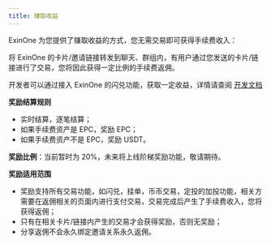 ```yaml
---
title: 赚取收益
---
```


ExinOne 为您提供了赚取收益的方式，您无需交易即可获得手续费收入：

将 ExinOne 的卡片/邀请链接转发到聊天、群组内，有用户通过您发送的卡片/链接进行了交易，您将因此获得一定比例的手续费返佣。

开发者可以通过接入 ExinOne 的闪兑功能，获取一定收益，详情请查阅 [开发文档](https://developers.exinone.com/)


**奖励结算规则**

- 实时结算，逐笔结算；
- 如果手续费资产是 EPC，奖励 EPC；
- 如果手续费资产不是 EPC，奖励 USDT。

**奖励比例**：当前暂时为 20%，未来将上线阶梯奖励功能，敬请期待。

**奖励适用范围**

- 奖励支持所有交易功能，如闪兑，挂单，币币交易，定投的加投功能，相关方需要在返佣相关的页面内进行支付交易，交易完成后产生了手续费收入，您将获得返佣；
- 只有在相关卡片/链接内产生的交易才会获得奖励，否则无奖励；
- 分享返佣不会永久绑定邀请关系永久返佣。











